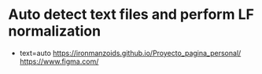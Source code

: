 # Auto detect text files and perform LF normalization
* text=auto
https://ironmanzoids.github.io/Proyecto_pagina_personal/
https://www.figma.com/